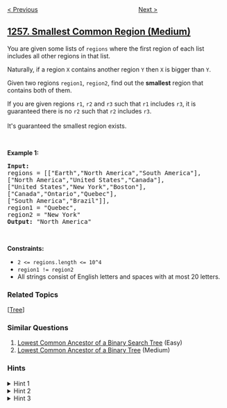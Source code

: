 <!--|This file generated by command(leetcode description); DO NOT EDIT.    |-->
<!--+----------------------------------------------------------------------+-->
<!--|@author    openset <openset.wang@gmail.com>                           |-->
<!--|@link      https://github.com/openset                                 |-->
<!--|@home      https://github.com/openset/leetcode                        |-->
<!--+----------------------------------------------------------------------+-->

[< Previous](https://github.com/openset/leetcode/tree/master/problems/encode-number "Encode Number")
　　　　　　　　　　　　　　　　
[Next >](https://github.com/openset/leetcode/tree/master/problems/synonymous-sentences "Synonymous Sentences")

## [1257. Smallest Common Region (Medium)](https://leetcode.com/problems/smallest-common-region "最小公共区域")

<p>You are given some lists of <code>regions</code>&nbsp;where the first region of each list includes all other regions in that list.</p>

<p>Naturally, if a region <code>X</code>&nbsp;contains another region <code>Y</code>&nbsp;then <code>X</code>&nbsp;is bigger than <code>Y</code>.</p>

<p>Given two regions <code>region1</code>, <code>region2</code>, find out the <strong>smallest</strong> region that contains both of them.</p>

<p>If you are given regions <code>r1</code>, <code>r2</code> and <code>r3</code> such that <code>r1</code> includes <code>r3</code>, it is guaranteed there is no <code>r2</code> such that <code>r2</code> includes <code>r3</code>.<br />
<br />
It&#39;s guaranteed the smallest region exists.</p>

<p>&nbsp;</p>
<p><strong>Example 1:</strong></p>

<pre>
<strong>Input:
</strong>regions = [[&quot;Earth&quot;,&quot;North America&quot;,&quot;South America&quot;],
[&quot;North America&quot;,&quot;United States&quot;,&quot;Canada&quot;],
[&quot;United States&quot;,&quot;New York&quot;,&quot;Boston&quot;],
[&quot;Canada&quot;,&quot;Ontario&quot;,&quot;Quebec&quot;],
[&quot;South America&quot;,&quot;Brazil&quot;]],
region1 = &quot;Quebec&quot;,
region2 = &quot;New York&quot;
<strong>Output:</strong> &quot;North America&quot;
</pre>

<p>&nbsp;</p>
<p><strong>Constraints:</strong></p>

<ul>
	<li><code>2 &lt;= regions.length &lt;= 10^4</code></li>
	<li><code>region1 != region2</code></li>
	<li>All strings consist of English letters and spaces with at most 20 letters.</li>
</ul>

### Related Topics
  [[Tree](https://github.com/openset/leetcode/tree/master/tag/tree/README.md)]

### Similar Questions
  1. [Lowest Common Ancestor of a Binary Search Tree](https://github.com/openset/leetcode/tree/master/problems/lowest-common-ancestor-of-a-binary-search-tree) (Easy)
  1. [Lowest Common Ancestor of a Binary Tree](https://github.com/openset/leetcode/tree/master/problems/lowest-common-ancestor-of-a-binary-tree) (Medium)

### Hints
<details>
<summary>Hint 1</summary>
Try to model the problem as a graph problem.
</details>

<details>
<summary>Hint 2</summary>
The given graph is a tree.
</details>

<details>
<summary>Hint 3</summary>
The problem is reduced to finding the lowest common ancestor of two nodes in a tree.
</details>
